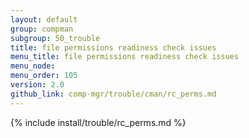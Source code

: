 ```yaml
---
layout: default
group: compman
subgroup: 50_trouble
title: file permissions readiness check issues
menu_title: file permissions readiness check issues
menu_node: 
menu_order: 105
version: 2.0
github_link: comp-mgr/trouble/cman/rc_perms.md
---
```


{% include install/trouble/rc_perms.md %}